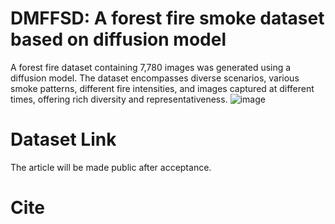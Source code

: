 # DMFFSD: A forest fire smoke dataset based on diffusion model
A forest fire dataset containing 7,780 images was generated using a diffusion model. The dataset encompasses diverse scenarios, various smoke patterns, different fire intensities, and images captured at different times, offering rich diversity and representativeness.
![image](https://github.com/user-attachments/assets/7153b072-d471-4586-a750-afd55a45889e)

# Dataset Link
The article will be made public after acceptance.

# Cite
